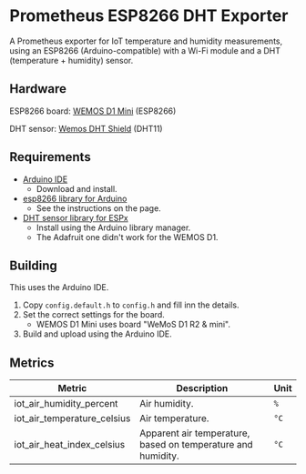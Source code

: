 # Prometheus ESP8266 DHT Exporter

A Prometheus exporter for IoT temperature and humidity measurements, using an ESP8266 (Arduino-compatible) with a Wi-Fi module and a DHT (temperature + humidity) sensor.

## Hardware

ESP8266 board: [WEMOS D1 Mini](https://wiki.wemos.cc/products:d1:d1_mini) (ESP8266)

DHT sensor: [Wemos DHT Shield](https://wiki.wemos.cc/products:retired:dht_shield_v1.0.0) (DHT11)

## Requirements

- [Arduino IDE](https://www.arduino.cc/en/Main/Software)
    - Download and install.
- [esp8266 library for Arduino](https://github.com/esp8266/Arduino#installing-with-boards-manager)
    - See the instructions on the page.
- [DHT sensor library for ESPx](https://github.com/beegee-tokyo/DHTesp)
    - Install using the Arduino library manager.
    - The Adafruit one didn't work for the WEMOS D1.

## Building

This uses the Arduino IDE.

1. Copy `config.default.h` to `config.h` and fill inn the details.
1. Set the correct settings for the board.
    - WEMOS D1 Mini uses board "WeMoS D1 R2 & mini".
1. Build and upload using the Arduino IDE.

## Metrics

| Metric | Description | Unit |
| - | - | - |
| iot_air_humidity_percent | Air humidity. | `%` |
| iot_air_temperature_celsius | Air temperature. | `°C` |
| iot_air_heat_index_celsius | Apparent air temperature, based on temperature and humidity. | `°C` |
